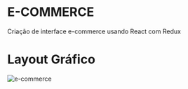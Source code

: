 # E-COMMERCE
Criação de interface e-commerce usando React com Redux

# Layout Gráfico
![e-commerce](https://user-images.githubusercontent.com/102175591/165842544-02b23042-db7f-47dc-b1db-18c17c635700.gif)

